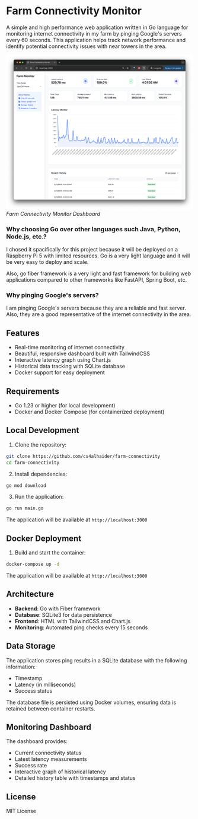 # Farm Connectivity Monitor

A simple and high performance web application written in Go language for monitoring internet connectivity in my farm by pinging Google's servers every 60 seconds. This application helps track network performance and identify potential connectivity issues with near towers in the area.

![Dashboard Screenshot](assets/dashboard.png)
*Farm Connectivity Monitor Dashboard*

### Why choosing Go over other languages such Java, Python, Node.js, etc.?
I chosed it spacifically for this project because it will be deployed on a Raspberry Pi 5 with limited resources. Go is a very light language and it will be very easy to deploy and scale.

Also, go fiber framework is a very light and fast framework for building web applications compared to other frameworks like FastAPI, Spring Boot, etc.

### Why pinging Google's servers?
I am pinging Google's servers because they are a reliable and fast server. Also, they are a good representative of the internet connectivity in the area.

## Features

- Real-time monitoring of internet connectivity
- Beautiful, responsive dashboard built with TailwindCSS
- Interactive latency graph using Chart.js
- Historical data tracking with SQLite database
- Docker support for easy deployment

## Requirements

- Go 1.23 or higher (for local development)
- Docker and Docker Compose (for containerized deployment)

## Local Development

1. Clone the repository:
```bash
git clone https://github.com/cs4alhaider/farm-connectivity
cd farm-connectivity
```

2. Install dependencies:
```bash
go mod download
```

3. Run the application:
```bash
go run main.go
```

The application will be available at `http://localhost:3000`

## Docker Deployment

1. Build and start the container:
```bash
docker-compose up -d
```

The application will be available at `http://localhost:3000`

## Architecture

- **Backend**: Go with Fiber framework
- **Database**: SQLite3 for data persistence
- **Frontend**: HTML with TailwindCSS and Chart.js
- **Monitoring**: Automated ping checks every 15 seconds

## Data Storage

The application stores ping results in a SQLite database with the following information:
- Timestamp
- Latency (in milliseconds)
- Success status

The database file is persisted using Docker volumes, ensuring data is retained between container restarts.

## Monitoring Dashboard

The dashboard provides:
- Current connectivity status
- Latest latency measurements
- Success rate
- Interactive graph of historical latency
- Detailed history table with timestamps and status

## License

MIT License 